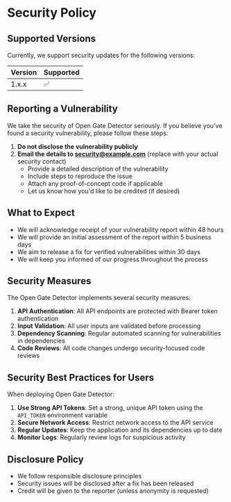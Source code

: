 # Security Policy

## Supported Versions

Currently, we support security updates for the following versions:

| Version | Supported          |
| ------- | ------------------ |
| 1.x.x   | :white_check_mark: |

## Reporting a Vulnerability

We take the security of Open Gate Detector seriously. If you believe you've found a security vulnerability, please follow these steps:

1. **Do not disclose the vulnerability publicly**
2. **Email the details to security@example.com** (replace with your actual security contact)
   - Provide a detailed description of the vulnerability
   - Include steps to reproduce the issue
   - Attach any proof-of-concept code if applicable
   - Let us know how you'd like to be credited (if desired)

## What to Expect

- We will acknowledge receipt of your vulnerability report within 48 hours
- We will provide an initial assessment of the report within 5 business days
- We aim to release a fix for verified vulnerabilities within 30 days
- We will keep you informed of our progress throughout the process

## Security Measures

The Open Gate Detector implements several security measures:

1. **API Authentication**: All API endpoints are protected with Bearer token authentication
2. **Input Validation**: All user inputs are validated before processing
3. **Dependency Scanning**: Regular automated scanning for vulnerabilities in dependencies
4. **Code Reviews**: All code changes undergo security-focused code reviews

## Security Best Practices for Users

When deploying Open Gate Detector:

1. **Use Strong API Tokens**: Set a strong, unique API token using the `API_TOKEN` environment variable
2. **Secure Network Access**: Restrict network access to the API service
3. **Regular Updates**: Keep the application and its dependencies up to date
4. **Monitor Logs**: Regularly review logs for suspicious activity

## Disclosure Policy

- We follow responsible disclosure principles
- Security issues will be disclosed after a fix has been released
- Credit will be given to the reporter (unless anonymity is requested)
